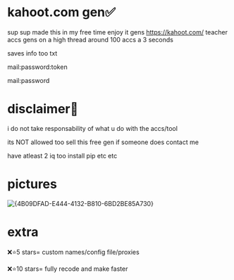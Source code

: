 # kahoot.com gen✅


sup sup made this in my free time enjoy it gens https://kahoot.com/
teacher accs gens on a high thread around 100 accs a 3 seconds

saves info too txt

mail:password:token

mail:password

# disclaimer📕


i do not take responsability of what u do with the accs/tool

its NOT allowed too sell this free gen if someone does contact me

have atleast 2 iq too install pip etc etc



# pictures


![{4B09DFAD-E444-4132-B810-6BD2BE85A730}](https://github.com/user-attachments/assets/0ccbac92-b034-4bd9-a017-87cadb6c3f9e)






# extra
❌⭐5 stars= custom names/config file/proxies

❌⭐10 stars= fully recode and make faster


